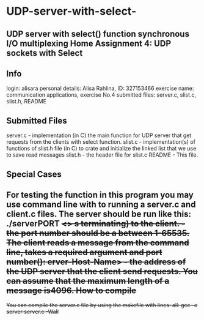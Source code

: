 # UDP-server-with-select-
UDP server with select() function synchronous I/O multiplexing 
Home Assignment 4: UDP sockets with Select
----------------------------------------

Info
----
login: 			alisara
personal details: 	Alisa Rahlina, ID: 327153466
exercise name: 	communication applications, exercise No.4
submitted files:	server.c, slist.c, slist.h, README 

Submitted Files
---------------
server.c - implementation (in C) the main function for UDP server that get requests from the clients with select function.
slist.c - implementation(s) of functions of slist.h file (in C) to crate and initialize the linked list that we use to save read messages
slist.h - the header file for slist.c 
README - This file.

Special Cases
-------------
For testing the function in this program you may use command line with to running a server.c and client.c files. The server should be run like this:
./serverPORT <S> <>
s terminating) to the client. 
<port> - the port number should be a between 1-65535.
The client reads a message from the command line, takes a required argument <erver-Host-Name> and port number(<port>):
erver-Host-Name> - the address of the UDP server that the client send requests. You can assume that the maximum length of a message is4096.
How to compile
------------
You can compile the server.c file by using the makefile with lines:
all:
	gcc -o server server.c -Wall
